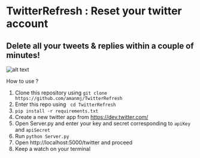 # TwitterRefresh : Reset your twitter account

## Delete all your tweets & replies within a couple of minutes!

![alt text](https://github.com/amanmj/TwitterRefresh/blob/master/GIF/myGif.gif "Sample Demo")



How to use ?


1. Clone this repository using ```git clone https://github.com/amanmj/TwitterRefresh ```
2. Enter this repo using ``` cd TwitterRefresh```
3. ```pip install -r requirements.txt```
4. Create a new twitter app from https://dev.twitter.com/
5. Open Server.py and enter your key and secret corresponding to ```apiKey``` and ```apiSecret```
6. Run ```python Server.py```
7. Open http://localhost:5000/twitter and proceed
8. Keep a watch on your terminal
